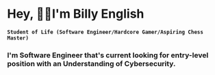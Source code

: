 # Hey, ✌🏾I'm Billy English

**`Student of Life (Software Engineer/Hardcore Gamer/Aspiring Chess Master)`**

### I'm Software Engineer that's current looking for entry-level position with an Understanding of Cybersecurity.